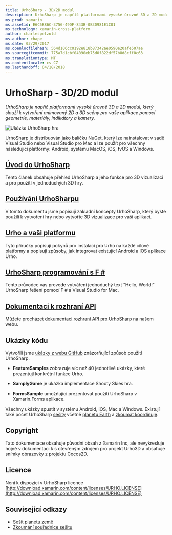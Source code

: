 ```yaml
---
title: UrhoSharp - 3D/2D modul
description: UrhoSharp je napříč platformami vysoké úrovně 3D a 2D modul, který slouží k vytvoření animovaný 2D a 3D scény pro vaše aplikace pomocí geometrie, materiály, indikátory a kamery.
ms.prod: xamarin
ms.assetid: E6C5B86C-3756-49DF-843B-0B3D981E1C01
ms.technology: xamarin-cross-platform
author: charlespetzold
ms.author: chape
ms.date: 03/29/2017
ms.openlocfilehash: 564d106cc0192e818b87342ae0590e20afe507ae
ms.sourcegitcommit: 775a7d1cbf04090eb75d0f822df57b8d8cff0c63
ms.translationtype: MT
ms.contentlocale: cs-CZ
ms.lasthandoff: 04/18/2018
---
```

# <a name="urhosharp---3d2d-engine"></a>UrhoSharp - 3D/2D modul

_UrhoSharp je napříč platformami vysoké úrovně 3D a 2D modul, který slouží k vytvoření animovaný 2D a 3D scény pro vaše aplikace pomocí geometrie, materiály, indikátory a kamery._

![Ukázka UrhoSharp hra](images/video.gif)

UrhoSharp je distribuován jako balíčku NuGet, který lze nainstalovat v sadě Visual Studio nebo Visual Studio pro Mac a lze použít pro všechny následující platformy: Android, systému MacOS, iOS, tvOS a Windows.

## <a name="an-introduction-to-urhosharpgraphics-gamesurhosharpintroductionmd"></a>[Úvod do UrhoSharp](~/graphics-games/urhosharp/introduction.md)

Tento článek obsahuje přehled UrhoSharp a jeho funkce pro 3D vizualizaci a pro použití v jednoduchých 3D hry.

## <a name="using-urhosharpgraphics-gamesurhosharpusingmd"></a>[Používání UrhoSharpu](~/graphics-games/urhosharp/using.md)

V tomto dokumentu jsme popisují základní koncepty UrhoSharp, který byste použili k vytvoření hry nebo vytvořte 3D vizualizace pro vaši aplikaci.

## <a name="urho-and-your-platformgraphics-gamesurhosharpplatformindexmd"></a>[Urho a vaši platformu](~/graphics-games/urhosharp/platform/index.md)

Tyto příručky popisují pokynů pro instalaci pro Urho na každé cílové platformy a popisují způsoby, jak integrovat existující Android a iOS aplikace Urho.

## <a name="programming-urhosharp-with-fgraphics-gamesurhosharpfsharpmd"></a>[UrhoSharp programování s F #](~/graphics-games/urhosharp/fsharp.md)

Tento průvodce vás provede vytváření jednoduchý text "Hello, World!" UrhoSharp řešení pomocí F # a Visual Studio for Mac.

## <a name="api-documentationhttpsdeveloperxamarincomapirooturho"></a>[Dokumentaci k rozhraní API](https://developer.xamarin.com/api/root/Urho/)

Můžete procházet [dokumentaci rozhraní API pro UrhoSharp](https://developer.xamarin.com/api/root/Urho/) na našem webu.

## <a name="samples"></a>Ukázky kódu

Vytvořili jsme [ukázky z webu GitHub](http://github.com/xamarin/urho-samples) znázorňující způsob použití UrhoSharp.

- **FeatureSamples** zobrazuje víc než 40 jednotlivé ukázky, které prezentují konkrétní funkce Urho.

- **SamplyGame** je ukázka implementace Shooty Skies hra.

- **FormsSample** umožňující prezentovat použití UrhoSharp v Xamarin.Forms aplikace.

Všechny ukázky spustit v systému Android, iOS, Mac a Windows.
Existují také počet UrhoSharp [sešity](https://developer.xamarin.com/workbooks/) včetně [planetu Earth](https://developer.xamarin.com/workbooks/graphics/urhosharp/planetearth/planetearth.workbook) a [zkoumat koordinuje](https://developer.xamarin.com/workbooks/graphics/urhosharp/coordinates/ExploringUrhoCoordinates.workbook).

## <a name="copyright"></a>Copyright

Tato dokumentace obsahuje původní obsah z Xamarin Inc, ale nevykresluje hojně v dokumentaci k s otevřeným zdrojem pro projekt Urho3D a obsahuje snímky obrazovky z projektu Cocos2D.

## <a name="license"></a>Licence

Není k dispozici v UrhoSharp licence [http://download.xamarin.com/content/licenses/URHO.LICENSE](http://download.xamarin.com/content/licenses/URHO.LICENSE)

## <a name="related-links"></a>Související odkazy

- [Sešit planetu země](https://developer.xamarin.com/workbooks/graphics/urhosharp/planetearth/planetearth.workbook)
- [Zkoumání souřadnice sešitu](https://developer.xamarin.com/workbooks/graphics/urhosharp/coordinates/ExploringUrhoCoordinates.workbook)
